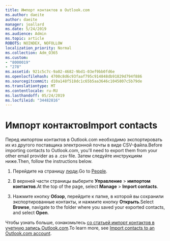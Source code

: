 ```yaml
---
title: Импорт контактов в Outlook.com
ms.author: daeite
author: daeite
manager: joallard
ms.date: 5/24/2019
ms.audience: Admin
ms.topic: article
ROBOTS: NOINDEX, NOFOLLOW
localization_priority: Normal
ms.collection: Adm_O365
ms.custom:
- "8000019"
- "278"
ms.assetid: 921c5c7c-9a02-4682-9bd1-03ef9bb0fd6e
ms.openlocfilehash: 4700c8d6c93faaf795c914848db91829d794f886
ms.sourcegitcommit: d10a148f518dc1c65b5aa3646c1045807c5b79de
ms.translationtype: MT
ms.contentlocale: ru-RU
ms.lasthandoff: 05/24/2019
ms.locfileid: "34482816"
---
```

# <a name="import-contacts"></a><span data-ttu-id="33df8-102">Импорт контактов</span><span class="sxs-lookup"><span data-stu-id="33df8-102">Import contacts</span></span>

<span data-ttu-id="33df8-103">Перед импортом контактов в Outlook.com необходимо экспортировать их из другого поставщика электронной почты в виде CSV-файла.</span><span class="sxs-lookup"><span data-stu-id="33df8-103">Before importing contacts to Outlook.com, you'll need to export them from your other email provider as a .csv file.</span></span> <span data-ttu-id="33df8-104">Затем следуйте инструкциям ниже.</span><span class="sxs-lookup"><span data-stu-id="33df8-104">Then, follow the instructions below.</span></span>
  
1. <span data-ttu-id="33df8-105">Перейдите на страницу [люди](https://outlook.live.com/people/).</span><span class="sxs-lookup"><span data-stu-id="33df8-105">Go to [People](https://outlook.live.com/people/).</span></span>

2. <span data-ttu-id="33df8-106">В верхней части страницы выберите **Управление** \> **импортом контактов**.</span><span class="sxs-lookup"><span data-stu-id="33df8-106">At the top of the page, select **Manage** \> **Import contacts**.</span></span>

3. <span data-ttu-id="33df8-107">Нажмите кнопку **Обзор**, перейдите к папке, в которой вы сохранили экспортированные контакты, и нажмите кнопку **Открыть**.</span><span class="sxs-lookup"><span data-stu-id="33df8-107">Select **Browse**, navigate to the folder where you saved your exported contacts, and select **Open**.</span></span>

<span data-ttu-id="33df8-108">Чтобы узнать больше, ознакомьтесь [со статьей импорт контактов в учетную запись Outlook.com](https://go.microsoft.com/fwlink/p/?linkid=873136).</span><span class="sxs-lookup"><span data-stu-id="33df8-108">To learn more, see [Import contacts to an Outlook.com account](https://go.microsoft.com/fwlink/p/?linkid=873136).</span></span>